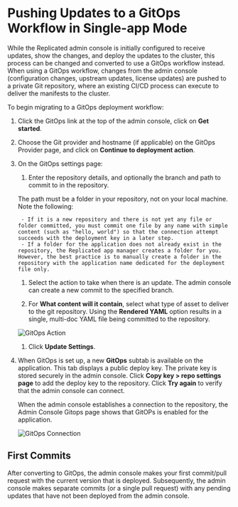 # Pushing Updates to a GitOps Workflow in Single-app Mode

While the Replicated admin console is initially configured to receive updates, show the changes, and deploy the updates to the cluster, this process can be changed and converted to use a GitOps workflow instead.
When using a GitOps workflow, changes from the admin console (configuration changes, upstream updates, license updates) are pushed to a private Git repository, where an existing CI/CD process can execute to deliver the manifests to the cluster.

To begin migrating to a GitOps deployment workflow:

1. Click the GitOps link at the top of the admin console, click on **Get started**.

1. Choose the Git provider and hostname (if applicable) on the GitOps Provider page, and click on **Continue to deployment action**.

1. On the GitOps settings page:

    1. Enter the repository details, and optionally the branch and path to commit to in the repository.

      The path must be a folder in your repository, not on your local machine. Note the following:

        - If it is a new repository and there is not yet any file or folder committed, you must commit one file by any name with simple content (such as "hello, world") so that the connection attempt succeeds with the deployment key in a later step.
        - If a folder for the application does not already exist in the repository, the Replicated app manager creates a folder for you. However, the best practice is to manually create a folder in the repository with the application name dedicated for the deployment file only.

    1. Select the action to take when there is an update. The admin console can create a new commit to the specified branch.

    1. For **What content will it contain**, select what type of asset to deliver to the git repository. Using the **Rendered YAML** option results in a single, multi-doc YAML file being committed to the repository.

      ![GitOps Action](/images/gitops-action.png)

    1. Click **Update Settings**.

1. When GitOps is set up, a new **GitOps** subtab is available on the application. This tab displays a public deploy key. The private key is stored securely in the admin console. Click **Copy key > repo settings page** to add the deploy key to the repository. Click **Try again** to verify that the admin console can connect.

    When the admin console establishes a connection to the repository, the Admin Console Gitops page shows that GitOPs is enabled for the application.

    ![GitOps Connection](/images/gitops-connected.png)

## First Commits

After converting to GitOps, the admin console makes your first commit/pull request with the current version that is deployed.
Subsequently, the admin console makes separate commits (or a single pull request) with any pending updates that have not been deployed from the admin console.
